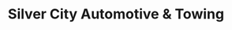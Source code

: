 ---
title: "Silver City Automotive & Towing"
url: /idaho-springs/silver-city-automotive-and-towing/
shop: shop
---